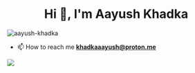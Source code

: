 <h1 align="center">Hi 👋, I'm Aayush Khadka</h1>
<p align="left"> <img src="https://komarev.com/ghpvc/?username=aayush-khadka&label=Profile%20views&color=0e75b6&style=flat" alt="aayush-khadka" /> </p>

- 📫 How to reach me **khadkaaayush@proton.me**





![](https://github-readme-stats.vercel.app/api/top-langs/?username=Aayush-Khadka&theme=react&hide_border=false&include_all_commits=false&count_private=true&layout=compact)



